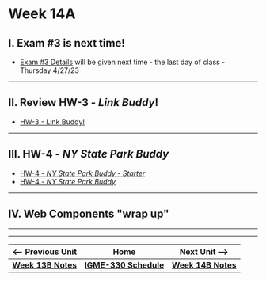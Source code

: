 # Week 14A

## I. Exam #3 is next time!
- [Exam #3 Details](../notes/exam-3-details.md) will be given next time - the last day of class - Thursday 4/27/23

<hr>

## II. Review HW-3 - *Link Buddy*!
- [HW-3 - Link Buddy!](../hw/hw-3.md)


<hr>

## III. HW-4 - *NY State Park Buddy*
- [HW-4 - *NY State Park Buddy - Starter*](../hw/hw-4-starter.md)
- [HW-4 - *NY State Park Buddy*](../hw/hw-4.md)

<hr>

## IV. Web Components "wrap up"


<hr><hr>


| <-- Previous Unit | Home | Next Unit -->
| --- | --- | --- 
| [**Week 13B Notes**](13B.md)  |  [**IGME-330 Schedule**](../schedule.md) | [**Week 14B Notes**](14B.md)
